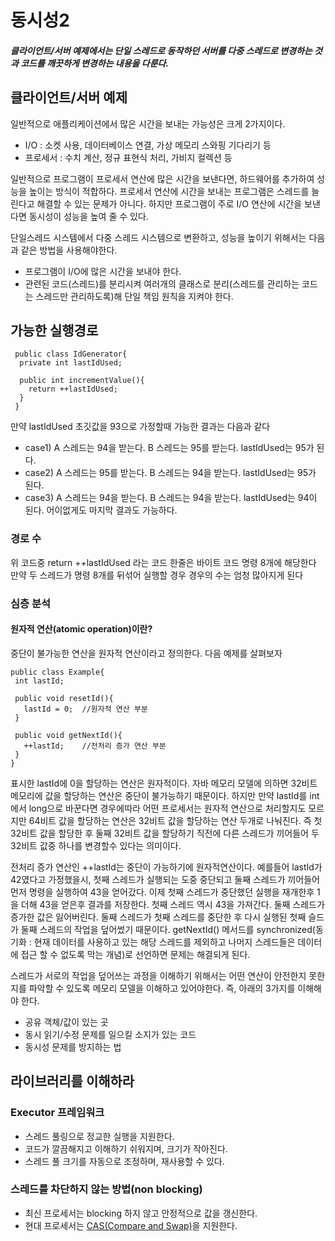 # 동시성2
##### 클라이언트/서버 예제에서는 단일 스레드로 동작하던 서버를 다중 스레드로 변경하는 것과 코드를 깨끗하게 변경하는 내용을 다룬다.

## 클라이언트/서버 예제
일반적으로 애플리케이션에서 많은 시간을 보내는 가능성은 크게 2가지이다.
 - I/O : 소켓 사용, 데이터베이스 연결, 가상 메모리 스와핑 기다리기 등
 - 프로세서 : 수치 계산, 정규 표현식 처리, 가비지 컬렉션 등

일반적으로 프로그램이 프로세서 연산에 많은 시간을 보낸다면, 하드웨어를 추가하여 성능을 높이는 방식이 적합하다.
프로세서 연산에 시간을 보내는 프로그램은 스레드를 늘린다고 해결할 수 있는 문제가 아니다.
하지만 프로그램이 주로 I/O 연산에 시간을 보낸다면 동시성이 성능을 높여 줄 수 있다.

단일스레드 시스템에서 다중 스레드 시스템으로 변환하고, 성능을 높이기 위해서는 다음과 같은 방법을 사용해야한다.
 - 프로그램이 I/O에 많은 시간을 보내야 한다.
 - 관련된 코드(스레드)를 분리시켜 여러개의 클래스로 분리(스레드를 관리하는 코드는 스레드만 관리하도록)해 단일 책임 원칙을 지켜야 한다.


## 가능한 실행경로
```
 public class IdGenerator{
  private int lastIdUsed;
  
  public int incrementValue(){
    return ++lastIdUsed;
  }
 }
```
만약 lastIdUsed 초깃값을 93으로 가정할때 가능한 결과는 다음과 같다
  - case1) A 스레드는 94을 받는다. B 스레드는 95를 받는다. lastIdUsed는 95가 된다.
  - case2) A 스레드는 95를 받는다. B 스레드는 94을 받는다. lastIdUsed는 95가 된다.
  - case3) A 스레드는 94을 받는다. B 스레드는 94을 받는다. lastIdUsed는 94이 된다.
어이없게도 마지막 결과도 가능하다.

### 경로 수
위 코드중 return ++lastIdUsed 라는 코드 한줄은 바이트 코드 명령 8개에 해당한다
만약 두 스레드가 명령 8개를 뒤섞어 실행할 경우 경우의 수는 엄청 많아지게 된다

### 심층 분석
#### 원자적 연산(atomic operation)이란?
중단이 불가능한 연산을 원자적 연산이라고 정의한다. 다음 예제를 살펴보자
```
public class Example{
 int lastId;
 
 public void resetId(){
   lastId = 0;  //원자적 연산 부분
 }
 
 public void getNextId(){
   ++lastId;    //전처리 증가 연산 부분
 }
}
```
표시한 lastId에 0을 할당하는 연산은 원자적이다.
자바 메모리 모델에 의하면 32비트 메모리에 값을 할당하는 연산은 중단이 불가능하기 때문이다.
하지만 만약 lastId를 int에서 long으로 바꾼다면 경우에따라 어떤 프로세서는 원자적 연산으로 처리할지도 모르지만
64비트 값을 할당하는 연산은 32비트 값을 할당하는 연산 두개로 나눠진다. 즉 첫 32비트 값을 할당한 후 둘째 32비트 값을 할당하기 직전에 
다른 스레드가 끼어들어 두 32비트 값중 하나를 변경할수 있다는 의미이다.

전처리 증가 연산인 ++lastId는 중단이 가능하기에 원자적연산이다.
예를들어 lastId가 42였다고 가정했을시,
첫째 스레드가 실행되는 도중 중단되고 둘째 스레드가 끼어들어 먼저 명령을 실행하여 43을 얻어갔다.
이제 첫째 스레드가 중단했던 실행을 재개한후 1을 더해 43을 얻은후 결과를 저장한다. 첫째 스레드 역시 43을 가져간다.
둘째 스레드가 증가한 값은 잃어버린다. 둘째 스레드가 첫째 스레드를 중단한 후 다시 실행된 첫째 슬드가 둘째 스레드의 작업을 덮어썼기 때문이다.
getNextId() 메서드를 synchronized(동기화 : 현재 데이터를 사용하고 있는 해당 스레드를 제외하고 나머지 스레드들은 데이터에 접근 할 수 없도록 막는 개념)로 
선언하면 문제는 해결되게 된다.

스레드가 서로의 작업을 덮어쓰는 과정을 이해하기 위해서는 어떤 연산이 안전한지 못한지를 파악할 수 있도록 메모리 모델을 이해하고 있어야한다.
즉, 아래의 3가지를 이해해야 한다.

 - 공유 객체/값이 있는 곳
 - 동시 읽기/수정 문제를 일으킬 소지가 있는 코드
 - 동시성 문제를 방지하는 법

## 라이브러리를 이해하라

### Executor 프레임워크
 - 스레드 풀링으로 정교한 실행을 지원한다.
 - 코드가 깔끔해지고 이해하기 쉬워지며, 크기가 작아진다.
 - 스레드 풀 크기를 자동으로 조정하며, 재사용할 수 있다.

### 스레드를 차단하지 않는 방법(non blocking)
 - 최신 프로세서는 blocking 하지 않고 안정적으로 값을 갱신한다.
 - 현대 프로세서는 [CAS(Compare and Swap)](https://chickenpaella.tistory.com/97)을 지원한다.

